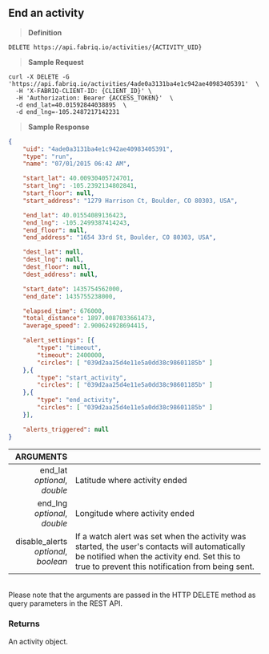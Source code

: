 ## End an activity

> **Definition**

```text
DELETE https://api.fabriq.io/activities/{ACTIVITY_UID}
```

> **Sample Request**

```shell
curl -X DELETE -G 'https://api.fabriq.io/activities/4ade0a3131ba4e1c942ae40983405391'  \
  -H 'X-FABRIQ-CLIENT-ID: {CLIENT_ID}' \
  -H 'Authorization: Bearer {ACCESS_TOKEN}'  \
  -d end_lat=40.01592844038895  \
  -d end_lng=-105.2487217142231
```

> **Sample Response**

```json
{
    "uid": "4ade0a3131ba4e1c942ae40983405391",
    "type": "run",
    "name": "07/01/2015 06:42 AM",

    "start_lat": 40.00930405724701,
    "start_lng": -105.2392134802841,
    "start_floor": null,
    "start_address": "1279 Harrison Ct, Boulder, CO 80303, USA",

    "end_lat": 40.01554089136423,
    "end_lng": -105.2499387414243,
    "end_floor": null,
    "end_address": "1654 33rd St, Boulder, CO 80303, USA",

    "dest_lat": null,
    "dest_lng": null,
    "dest_floor": null,
    "dest_address": null,

    "start_date": 1435754562000,
    "end_date": 1435755238000,

    "elapsed_time": 676000,
    "total_distance": 1897.0087033661473,
    "average_speed": 2.900624928694415,

    "alert_settings": [{
        "type": "timeout",
        "timeout": 2400000,
        "circles": [ "039d2aa25d4e11e5a0dd38c98601185b" ]
    },{
        "type": "start_activity",
        "circles": [ "039d2aa25d4e11e5a0dd38c98601185b" ]
    },{
        "type": "end_activity",
        "circles": [ "039d2aa25d4e11e5a0dd38c98601185b" ]
    }],

    "alerts_triggered": null
}
```

ARGUMENTS ||
---------:        | -----------
end_lat<br>*optional*, *double*  | Latitude where activity ended
end_lng<br>*optional*, *double*  | Longitude where activity ended
disable_alerts<br>*optional*, *boolean*  | If a watch alert was set when the activity was started, the user's contacts will automatically be notified when the activity end.  Set this to true to prevent this notification from being sent.

<br/>
<aside class="notice">
Please note that the arguments are passed in the HTTP DELETE method as query parameters in the REST API.
</aside>

### Returns
An activity object.
